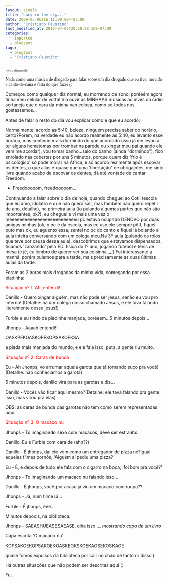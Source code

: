 ```yaml
---
layout: single
title: "Lucy in the sky..."
date: 2009-05-06T16:11:00.004-07:00
author: "Cristiano Faustino"
last_modified_at: 2010-04-05T20:58:28.109-07:00
categories:
  - imported
  - blogspot
tags:
  - blogspot
  - "Cristiano Faustino"
---
```


<span style=";font-family:verdana;font-size:78%;">..with diamonds!



<span style="font-family:trebuchet ms;">Nada como uma música de drogado para falar sobre um dia drogado que eu tive, movido a caldo-de-cana e falta do que fazer (:



Começou como qualquer dia normal, eu morrendo de sono, porééém agora tinha meu celular de volta! Iria ouvir as MINHAAS músicas ao invés da rádio sertaneja que o cara da minha van coloca, como se todos nós gostássemos...



Antes de falar o resto do dia vou explicar como é que eu acordo:



Normalmente, acordo as 5:40, beleza, ninguém precisa saber do horário, certo?Porém, na verdade eu não acordo realmente as 5:40, eu levanto esse horário, mas continuo mais dormindo do que acordado (isso já me levou a ter alguns hematomas por trombar na parede ou xingar meu pai quando ele vem me acordar), vou tomar banho...saio do banho (ainda "dormindo"), fico enrolado nas cobertas por uns 5 minutos, porque quem diz 'frio é psicológico' só pode morar na África, e só acordo realmente após escovar os dentes, o que aliás é quase que uma 'libertação' de obrigações, me sinto livre quando acabo de escovar os dentes, dá até vontade de cantar Freedom.



- Freedooooom, freedooooom...



Continuando a falar sobre o dia de hoje, quando cheguei ao Cotil (escola que eu amo, idolatro e que não quero sair, mas também não quero repetir de ano, detalhe), na primeira aula (to pulando algumas partes que não são importantes, ok?), eu cheguei e vi mais uma vez o meeeeeeeeeeeeeeeeeeeeeeeeeeu pc estava ocupado DENOVO por duas amigas minhas (ok, o pc é da escola, mas eu uso ele sempre pô!), fiquei puto mas ok, eu aguento essa, sentei no pc do canto e fiquei lá boiando a aula inteira conversando com um colega meu.Na 3º aula (pulando os rolos que teve por causa dessa aula), descobrimos que estavamos dispensados, ficamos 'zanzando' pela ED. física do 1º ano, jogando futebol e tênis de mesa (é jé, eu lembro de querer ver sua coisinha ._.).Foi interessante a manhã, porém pulemos para a tarde, mais precisamente as duas últimas aulas da tarde.



Foram as 2 horas mais drogadas da minha vida, começando por essa piadinha:





<span style="color: rgb(255, 0, 0);">Situação nº 1: Ah, entendi!

Danillo - Quero xingar alguém, mas não pode ser jesus, senão eu vou pro inferno! (Detalhe: há um colega nosso chamado Jesus, e ele tava falando literalmente desse jesus!)

Furble e eu rindo da piadinha manjada, poréeem...5 minutos depois...

Jhonps - Aaaah entendi!



OASKPEKOASKOPEKOPSAKOEKSA

a piada mais manjada do mundo, e ele fala isso, putz, a gente riu muito.





<span style="color: rgb(255, 0, 0);">Situação nº 2: Caras de bunda

Eu - Ah Jhonps, vo arrumar aquela garota que tá tomando suco pra você! (Detalhe: não conheciamos a garota)

5 minutos depois, danillo vira para as garotas e diz...

Danillo - Vocês vão ficar aqui mesmo?(Detalhe: ele tava falando pra gente isso, mas virou pra elas)

OBS: as caras de bunda das garotas não tem como serem representadas aqui.





<span style="color: rgb(255, 0, 0);">Situação nº 3: O macaco nu

<span style="color: rgb(0, 0, 0);">Jhonps - To imaginando sexo com macacos, deve ser estranho.

Danillo, Eu e Furble com cara de (ahn??)

Danillo - É jhonps, daí ele vem como um entregador de pizza né?igual aqueles filmes pornôs, 'Alguém aí pediu uma pizza?'

Eu - É, e depois de tudo ele fala com o cigarro na boca, 'foi bom pra você?'

Jhonps - To imaginando um macaco nu falando isso...

Danillo - É jhonps, você por acaso já viu um macaco com roupa??

Jhonps - Já, num filme lá...

Furble - É jhonps, ééé...

Minutos depoois, na biblioteca.

Jhonps - SAEASHUEASESAEASE, olha isso ._. *mostrando capa de um livro*

Capa escrita 'O macaco nu'

KOPSAKOEKOPSAKOEKOASKEOKSKOEKAOSEKOSKAOE

quase fomos expulsos da biblioteca por cair no chão de tanto rir disso (:





Há outras situações que não podem ser descritas aqui (:

Fui.
